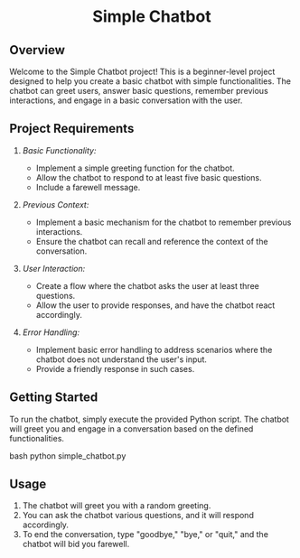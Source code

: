 <h1 align="center" id="title"> Simple Chatbot </h1>

## Overview

Welcome to the Simple Chatbot project! This is a beginner-level project designed to help you create a basic chatbot with simple functionalities. The chatbot can greet users, answer basic questions, remember previous interactions, and engage in a basic conversation with the user.

## Project Requirements

1. *Basic Functionality:*
   - Implement a simple greeting function for the chatbot.
   - Allow the chatbot to respond to at least five basic questions.
   - Include a farewell message.

2. *Previous Context:*
   - Implement a basic mechanism for the chatbot to remember previous interactions.
   - Ensure the chatbot can recall and reference the context of the conversation.

3. *User Interaction:*
   - Create a flow where the chatbot asks the user at least three questions.
   - Allow the user to provide responses, and have the chatbot react accordingly.

4. *Error Handling:*
   - Implement basic error handling to address scenarios where the chatbot does not understand the user's input.
   - Provide a friendly response in such cases.


## Getting Started

To run the chatbot, simply execute the provided Python script. The chatbot will greet you and engage in a conversation based on the defined functionalities.

bash
python simple_chatbot.py


## Usage

1. The chatbot will greet you with a random greeting.
2. You can ask the chatbot various questions, and it will respond accordingly.
3. To end the conversation, type "goodbye," "bye," or "quit," and the chatbot will bid you farewell.
